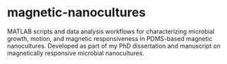 # magnetic-nanocultures
MATLAB scripts and data analysis workflows for characterizing microbial growth, motion, and magnetic responsiveness in PDMS-based magnetic nanocultures. Developed as part of my PhD dissertation and manuscript on magnetically responsive microbial nanocultures.
